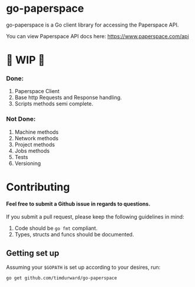 # go-paperspace

go-paperspace is a Go client library for accessing the Paperspace API.

You can view Paperspace API docs here: https://www.paperspace.com/api

# 🔨 WIP 🔧
### Done:
1. Paperspace Client
2. Base http Requests and Response handling.
3. Scripts methods semi complete.

### Not Done:
1. Machine methods
2. Network methods
3. Project methods
4. Jobs methods
5. Tests
6. Versioning

# Contributing
#### Feel free to submit a Github issue in regards to questions.

If you submit a pull request, please keep the following guidelines in mind:

1. Code should be `go fmt` compliant.
2. Types, structs and funcs should be documented.

## Getting set up

Assuming your `$GOPATH` is set up according to your desires, run:

```sh
go get github.com/timdurward/go-paperspace
```
